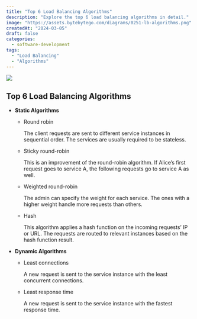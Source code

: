 ```yaml
---
title: "Top 6 Load Balancing Algorithms"
description: "Explore the top 6 load balancing algorithms in detail."
image: "https://assets.bytebytego.com/diagrams/0251-lb-algorithms.png"
createdAt: "2024-03-05"
draft: false
categories:
  - software-development
tags:
  - "Load Balancing"
  - "Algorithms"
---
```


![](https://assets.bytebytego.com/diagrams/0251-lb-algorithms.png)

## Top 6 Load Balancing Algorithms

*   **Static Algorithms**

    *   Round robin

        The client requests are sent to different service instances in sequential order. The services are usually required to be stateless.

    *   Sticky round-robin

        This is an improvement of the round-robin algorithm. If Alice’s first request goes to service A, the following requests go to service A as well.

    *   Weighted round-robin

        The admin can specify the weight for each service. The ones with a higher weight handle more requests than others.

    *   Hash

        This algorithm applies a hash function on the incoming requests’ IP or URL. The requests are routed to relevant instances based on the hash function result.

*   **Dynamic Algorithms**

    *   Least connections

        A new request is sent to the service instance with the least concurrent connections.

    *   Least response time

        A new request is sent to the service instance with the fastest response time.
